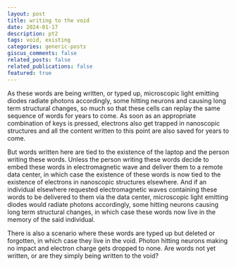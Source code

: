 ```yaml
---
layout: post
title: writing to the void
date: 2024-01-17
description: pt2
tags: void, existing
categories: generic-posts
giscus_comments: false
related_posts: false
related_publications: false
featured: true
---
```


As these words are being written, or typed up, microscopic light emitting diodes radiate photons accordingly, some hitting neurons and causing long term structural changes, so much so that these cells can replay the same sequence of words for years to come. As soon as an appropriate combination of keys is pressed, electrons also get trapped in nanoscopic structures and all the content written to this point are also saved for years to come. 

But words written here are tied to the existence of the laptop and the person writing these words. Unless the person writing these words decide to embed these words in electromagnetic wave and deliver them to a remote data center, in which case the existence of these words is now tied to the existence of electrons in nanoscopic structures elsewhere. And if an individual elsewhere requested electromagnetic waves containing these words to be delivered to them via the data center, microscopic light emitting diodes would radiate photons accordingly, some hitting neurons causing long term structural changes, in which case these words now live in the memory of the said individual. 

There is also a scenario where these words are typed up but deleted or forgotten, in which case they live in the void. Photon hitting neurons making no impact and electron charge gets dropped to none. Are words not yet written, or are they simply being written to the void?
